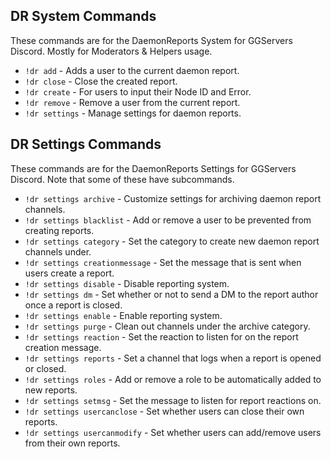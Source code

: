 ## DR System Commands
These commands are for the DaemonReports System for GGServers Discord. Mostly for Moderators & Helpers usage.

- `!dr add` - Adds a user to the current daemon report.
- `!dr close` - Close the created report.
- `!dr create` - For users to input their Node ID and Error.
- `!dr remove` - Remove a user from the current report.
- `!dr settings` - Manage settings for daemon reports.

## DR Settings Commands
These commands are for the DaemonReports Settings for GGServers Discord. Note that some of these have subcommands. 

- `!dr settings archive` - Customize settings for archiving daemon report channels.
- `!dr settings blacklist` - Add or remove a user to be prevented from creating reports.
- `!dr settings category` - Set the category to create new daemon report channels under.
- `!dr settings creationmessage` - Set the message that is sent when users create a report.
- `!dr settings disable` - Disable reporting system.
- `!dr settings dm` - Set whether or not to send a DM to the report author once a report is closed.
- `!dr settings enable` - Enable reporting system.
- `!dr settings purge` - Clean out channels under the archive category.
- `!dr settings reaction` - Set the reaction to listen for on the report creation message.
- `!dr settings reports` - Set a channel that logs when a report is opened or closed.
- `!dr settings roles` - Add or remove a role to be automatically added to new reports.
- `!dr settings setmsg` - Set the message to listen for report reactions on.
- `!dr settings usercanclose` - Set whether users can close their own reports. 
- `!dr settings usercanmodify` - Set whether users can add/remove users from their own reports.
